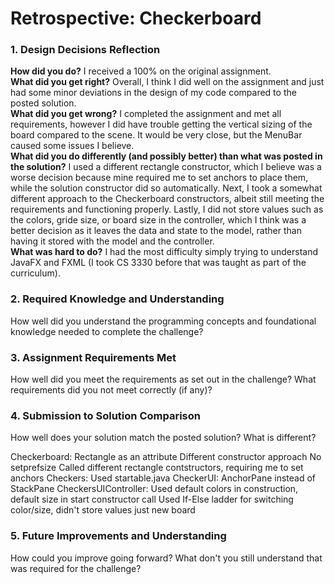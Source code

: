 # Retrospective: Checkerboard

### 1. Design Decisions Reflection
**How did you do?** I received a 100% on the original assignment.  
**What did you get right?** Overall, I think I did well on the assignment and just had some minor deviations in the design of my code compared to the posted solution.  
**What did you get wrong?** I completed the assignment and met all requirements, however I did have trouble getting the vertical sizing of the board compared to the scene. It would be very close, but the MenuBar caused some issues I believe.  
**What did you do differently (and possibly better) than what was posted in the solution?** I used a different rectangle constructor, which I believe was a worse decision because mine required me to set anchors to place them, while the solution constructor did so automatically. Next, I took a somewhat different approach to the Checkerboard constructors, albeit still meeting the requirements and functioning properly. Lastly, I did not store values such as the colors, gride size, or board size in the controller, which I think was a better decision as it leaves the data and state to the model, rather than having it stored with the model and the controller.  
**What was hard to do?** I had the most difficulty simply trying to understand JavaFX and FXML (I took CS 3330 before that was taught as part of the curriculum).  

### 2. Required Knowledge and Understanding
How well did you understand the programming concepts and foundational knowledge needed to complete the challenge? 

### 3. Assignment Requirements Met
How well did you meet the requirements as set out in the challenge? 
What requirements did you not meet correctly (if any)? 

### 4. Submission to Solution Comparison
How well does your solution match the posted solution? 
What is different? 

Checkerboard:
  Rectangle as an attribute
  Different constructor approach
  No setprefsize
  Called different rectangle contstructors, requiring me to set anchors
Checkers:
  Used startable.java
CheckerUI:
  AnchorPane instead of StackPane
CheckersUIController:
  Used default colors in construction, default size in start constructor call
  Used If-Else ladder for switching color/size, didn't store values just new board

### 5. Future Improvements and Understanding
How could you improve going forward? 
What don't you still understand that was required for the challenge? 
